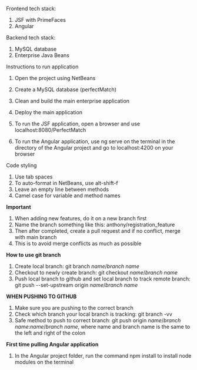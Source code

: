 Frontend tech stack:
1. JSF with PrimeFaces
2. Angular

Backend tech stack:
1. MySQL database
2. Enterprise Java Beans

Instructions to run application
1. Open the project using NetBeans
2. Create a MySQL database (perfectMatch)
3. Clean and build the main enterprise application
4. Deploy the main application
5. To run the JSF application, open a browser and use localhost:8080/PerfectMatch

6. To run the Angular application, use ng serve on the terminal in the directory of the Angular project
   and go to localhost:4200 on your browser

Code styling
1. Use tab spaces
2. To auto-format in NetBeans, use alt-shift-f
3. Leave an empty line between methods
4. Camel case for variable and method names

**Important**
1. When adding new features, do it on a new branch first
2. Name the branch something like this: anthony/registration_feature
3. Then after completed, create a pull request and if no conflict, merge with main branch
4. This is to avoid merge conflicts as much as possible

**How to use git branch**
1. Create local branch: git branch *name*/*branch name*
2. Checkout to newly create branch: git checkout *name*/*branch name*
3. Push local branch to github and set local branch to track remote branch: git push --set-upstream origin *name*/*branch name*

**WHEN PUSHING TO GITHUB**
1. Make sure you are pushing to the correct branch
2. Check which branch your local branch is tracking: git branch -vv
3. Safe method to push to correct branch: git push origin *name*/*branch name*:*name*/*branch name*, where name and branch name is the same to the left and right of the colon

**First time pulling Angular application**
1. In the Angular project folder, run the command npm install to install node modules on the terminal
